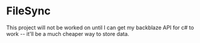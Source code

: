 # FileSync


This project will not be worked on until I can get my backblaze API for c# to work -- it'll be a much cheaper way to store data.